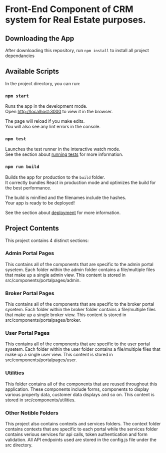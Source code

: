 # Front-End Component of CRM system for Real Estate purposes.

## Downloading the App

After downloading this repository, run `npm install` to install all project dependancies


## Available Scripts

In the project directory, you can run:

### `npm start`

Runs the app in the development mode.<br>
Open [http://localhost:3000](http://localhost:3000) to view it in the browser.

The page will reload if you make edits.<br>
You will also see any lint errors in the console.

### `npm test`

Launches the test runner in the interactive watch mode.<br>
See the section about [running tests](https://facebook.github.io/create-react-app/docs/running-tests) for more information.

### `npm run build`

Builds the app for production to the `build` folder.<br>
It correctly bundles React in production mode and optimizes the build for the best performance.

The build is minified and the filenames include the hashes.<br>
Your app is ready to be deployed!

See the section about [deployment](https://facebook.github.io/create-react-app/docs/deployment) for more information.


## Project Contents

This project contains 4 distinct sections: 

### Admin Portal Pages

This contains all of the components that are specific to the admin portal sysetem. Each folder within the admin folder contains a file/multiple files that make up a single admin view. This content is stored in src/components/portalpages/admin.

### Broker Portal Pages

This contains all of the components that are specific to the broker portal sysetem. Each folder within the broker folder contains a file/multiple files that make up a single broker view. This content is stored in src/components/portalpages/broker.

### User Portal Pages

This contains all of the components that are specific to the user portal sysetem. Each folder within the user folder contains a file/multiple files that make up a single user view. This content is stored in src/components/portalpages/user.

### Utilities

This folder contains all of the components that are reused throughout this application. These components include forms, components to display various property data, customer data displays and so on. This content is stored in src/components/utilities.

### Other Notible Folders

This project also contains contexts and services folders. The context folder contains contexts that are specific to each portal while the services folder contains verious services for api calls, token authentication and form validation. All API endpoints used are stored in the config.js file under the src directory. 

